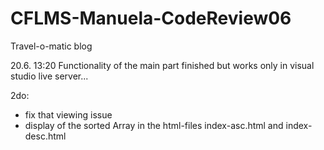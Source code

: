 # CFLMS-Manuela-CodeReview06
Travel-o-matic blog

20.6.
13:20 Functionality of the main part finished
but works only in visual studio live server...


2do:
- fix that viewing issue
- display of the sorted Array in the html-files index-asc.html and index-desc.html
